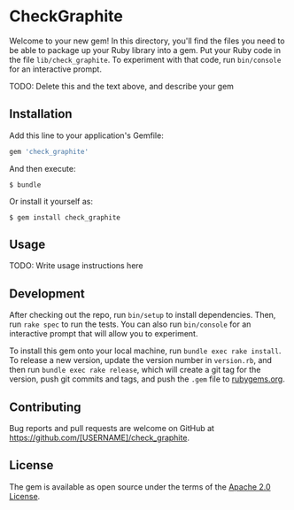# CheckGraphite

Welcome to your new gem! In this directory, you'll find the files you need to be able to package up your Ruby library into a gem. Put your Ruby code in the file `lib/check_graphite`. To experiment with that code, run `bin/console` for an interactive prompt.

TODO: Delete this and the text above, and describe your gem

## Installation

Add this line to your application's Gemfile:

```ruby
gem 'check_graphite'
```

And then execute:

    $ bundle

Or install it yourself as:

    $ gem install check_graphite

## Usage

TODO: Write usage instructions here

## Development

After checking out the repo, run `bin/setup` to install dependencies. Then, run `rake spec` to run the tests. You can also run `bin/console` for an interactive prompt that will allow you to experiment.

To install this gem onto your local machine, run `bundle exec rake install`. To release a new version, update the version number in `version.rb`, and then run `bundle exec rake release`, which will create a git tag for the version, push git commits and tags, and push the `.gem` file to [rubygems.org](https://rubygems.org).

## Contributing

Bug reports and pull requests are welcome on GitHub at https://github.com/[USERNAME]/check_graphite.


## License

The gem is available as open source under the terms of the [Apache 2.0 License](http://opensource.org/licenses/Apache-2.0).

